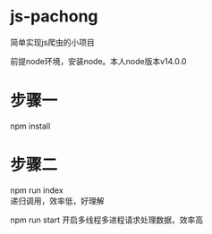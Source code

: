 # js-pachong
简单实现js爬虫的小项目

前提node环境，安装node。本人node版本v14.0.0
# 步骤一
npm install

# 步骤二
npm run index   
递归调用，效率低，好理解

npm run start
开启多线程多进程请求处理数据，效率高